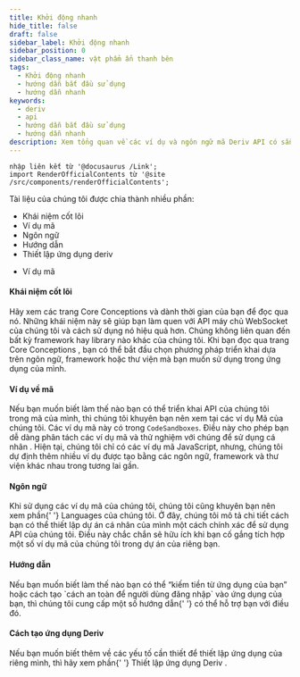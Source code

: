 ```yaml
---
title: Khởi động nhanh
hide_title: false
draft: false
sidebar_label: Khởi động nhanh
sidebar_position: 0
sidebar_class_name: vật phẩm ẩn thanh bên
tags:
  - Khởi động nhanh
  - hướng dẫn bắt đầu sử dụng
  - hướng dẫn nhanh
keywords:
  - deriv
  - api
  - hướng dẫn bắt đầu sử dụng
  - hướng dẫn nhanh
description: Xem tổng quan về các ví dụ và ngôn ngữ mã Deriv API có sẵn cũng như cách sử dụng nó để tạo ứng dụng giao dịch của bạn.
---
```


```mdx-code-block
nhập liên kết từ '@docusaurus /Link';
import RenderOfficialContents từ '@site /src/components/renderOfficialContents';
```

Tài liệu của chúng tôi được chia thành nhiều phần:

<RenderOfficialContents>
  <ul>
    <li>
      <Link href='/docs/category/core-concepts'>Khái niệm cốt lõi
    </li>
    <li>
      <Link href='/docs/category/code-examples'>Ví dụ mã
    </li>
    <li>
      <Link href='/docs/category/languages'>Ngôn ngữ
    </li>
    <li>
      <Link href='/docs/category/guides'>Hướng dẫn
    </li>
    <li>
      <Link href='/docs/setting-up-a-deriv-application'>Thiết lập ứng dụng deriv
    </li>
  </ul>
  <ul>
    <li>
      <Link href='/docs/category/code-examples'>Ví dụ mã
    </li>
  </ul>
</RenderOfficialContents>

<RenderOfficialContents>
  <h4>Khái niệm cốt lõi</h4>
</RenderOfficialContents>

<RenderOfficialContents>
    Hãy xem các trang <Link href='/docs/category/core-concepts'>Core Conceptions và dành thời gian
    của bạn để đọc qua nó. Những khái niệm này sẽ giúp bạn làm quen với API máy chủ WebSocket
    của chúng tôi và cách sử dụng nó hiệu quả hơn. Chúng không liên quan đến bất kỳ framework hay library nào khác của chúng tôi.
</RenderOfficialContents>

<RenderOfficialContents>
    Khi bạn đọc qua trang <Link href='/docs/category/core-concepts'>Core Conceptions , bạn có thể
    bắt đầu chọn phương pháp triển khai dựa trên ngôn ngữ, framework hoặc thư viện mà bạn muốn
    sử dụng trong ứng dụng của mình.
</RenderOfficialContents>

<h4>Ví dụ về mã</h4>

Nếu bạn muốn biết làm thế nào bạn có thể triển khai API của chúng tôi trong mã của mình, thì chúng tôi khuyên bạn nên xem
tại các ví dụ Mã <Link href='/docs/category/code-examples'>của chúng tôi</Link>. Các ví dụ mã này có trong
`CodeSandboxes`. Điều này cho phép bạn dễ dàng phân tách các ví dụ mã và thử nghiệm với chúng để sử dụng cá nhân
. Hiện tại, chúng tôi chỉ có các ví dụ mã JavaScript, nhưng, chúng tôi dự định thêm nhiều ví dụ
được tạo bằng các ngôn ngữ, framework và thư viện khác nhau trong tương lai gần.

<RenderOfficialContents>
  <h4>Ngôn ngữ</h4>
</RenderOfficialContents>

<RenderOfficialContents>
    Khi sử dụng các ví dụ mã của chúng tôi, chúng tôi cũng khuyên bạn nên xem phần{' '}
    <Link href='/docs/category/languages'>Languages của chúng tôi. Ở đây, chúng tôi mô tả chi tiết cách bạn
    có thể thiết lập dự án cá nhân của mình một cách chính xác để sử dụng API của chúng tôi. Điều này chắc chắn sẽ hữu ích
    khi bạn cố gắng tích hợp một số ví dụ mã của chúng tôi trong dự án của riêng bạn.
</RenderOfficialContents>

<RenderOfficialContents>
  <h4>Hướng dẫn</h4>
</RenderOfficialContents>

<RenderOfficialContents>
    Nếu bạn muốn biết làm thế nào bạn có thể “kiếm tiền từ ứng dụng của bạn” hoặc cách tạo
    `cách an toàn để người dùng đăng nhập` vào ứng dụng của bạn, thì chúng tôi cung cấp một số hướng dẫn{' '}
    <Link href='/docs/category/guides'> có thể hỗ trợ bạn với điều đó.
</RenderOfficialContents>

<RenderOfficialContents>
  <h4>Cách tạo ứng dụng Deriv</h4>
</RenderOfficialContents>

<RenderOfficialContents>
    Nếu bạn muốn biết thêm về các yếu tố cần thiết để thiết lập ứng dụng của riêng mình,
    thì hãy xem phần{' '}
    <Link href='/docs/setting-up-a-deriv-application'>Thiết lập ứng dụng Deriv .
</RenderOfficialContents>
